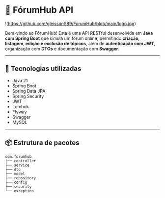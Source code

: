 # 🧠 FórumHub API

!(https://github.com/gleissonS89/ForumHub/blob/main/logo.jpg)

Bem-vindo ao FórumHub! Esta é uma API RESTful desenvolvida em **Java com Spring Boot** que simula um fórum online, 
permitindo **criação, listagem, edição e exclusão de tópicos**, além de **autenticação com JWT**, organização com **DTOs** e documentação com **Swagger**.

---

## 🚀 Tecnologias utilizadas

- Java 21
- Spring Boot
- Spring Data JPA
- Spring Security
- JWT
- Lombok
- Flyway
- Swagger
- MySQL

---

## 📦 Estrutura de pacotes

```text
com.forumhub
├── controller
├── service
├── dto
├── model
├── repository
├── config
├── security
└── exception
